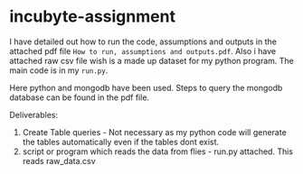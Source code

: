# incubyte-assignment

I have detailed out how to run the code, assumptions and outputs in the attached pdf file `How to run, assumptions and outputs.pdf`.
Also i have attached raw csv file wish is a made up dataset for my python program.
The main code is in my `run.py`.

Here python and mongodb have been used. Steps to query the mongodb database can be found in the pdf file.

Deliverables:
1. Create Table queries - Not necessary as my python code will generate the tables automatically even if the tables dont exist.
2. script or program which reads the data from flies - run.py attached. This reads raw_data.csv
